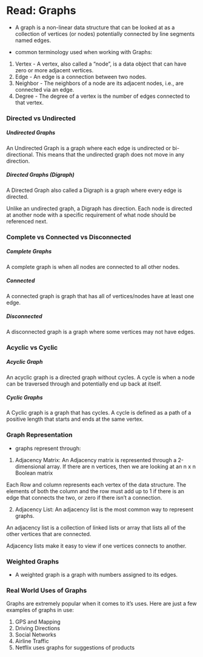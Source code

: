 # Read: Graphs

* A graph is a non-linear data structure that can be looked at as a collection of vertices (or nodes) potentially connected by line segments named edges.

* common terminology used when working with Graphs:
1. Vertex - A vertex, also called a “node”, is a data object that can have zero or more adjacent vertices.
2. Edge - An edge is a connection between two nodes.
3. Neighbor - The neighbors of a node are its adjacent nodes, i.e., are connected via an edge.
4. Degree - The degree of a vertex is the number of edges connected to that vertex.

### Directed vs Undirected

##### Undirected Graphs
An Undirected Graph is a graph where each edge is undirected or bi-directional. This means that the undirected graph does not move in any direction.

##### Directed Graphs (Digraph)
A Directed Graph also called a Digraph is a graph where every edge is directed.

Unlike an undirected graph, a Digraph has direction. Each node is directed at another node with a specific requirement of what node should be referenced next.

### Complete vs Connected vs Disconnected

##### Complete Graphs
A complete graph is when all nodes are connected to all other nodes.

##### Connected
A connected graph is graph that has all of vertices/nodes have at least one edge.

##### Disconnected
A disconnected graph is a graph where some vertices may not have edges.


### Acyclic vs Cyclic

##### Acyclic Graph
An acyclic graph is a directed graph without cycles.
A cycle is when a node can be traversed through and potentially end up back at itself.

##### Cyclic Graphs
A Cyclic graph is a graph that has cycles.
A cycle is defined as a path of a positive length that starts and ends at the same vertex.

### Graph Representation
* graphs represent through:
1. Adjacency Matrix:
An Adjacency matrix is represented through a 2-dimensional array. If there are n vertices, then we are looking at an n x n Boolean matrix

Each Row and column represents each vertex of the data structure. The elements of both the column and the row must add up to 1 if there is an edge that connects the two, or zero if there isn’t a connection.

2. Adjacency List:
An adjacency list is the most common way to represent graphs.

An adjacency list is a collection of linked lists or array that lists all of the other vertices that are connected.

Adjacency lists make it easy to view if one vertices connects to another.


### Weighted Graphs
* A weighted graph is a graph with numbers assigned to its edges.

### Real World Uses of Graphs
Graphs are extremely popular when it comes to it’s uses. Here are just a few examples of graphs in use:

1. GPS and Mapping
2. Driving Directions
3. Social Networks
4. Airline Traffic
5. Netflix uses graphs for suggestions of products



